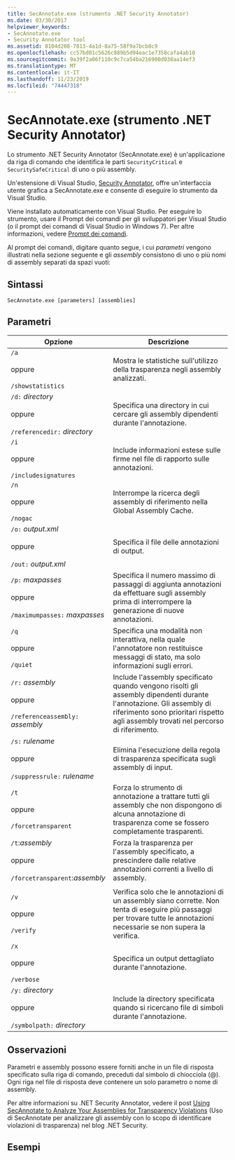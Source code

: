 ```yaml
---
title: SecAnnotate.exe (strumento .NET Security Annotator)
ms.date: 03/30/2017
helpviewer_keywords:
- SecAnnotate.exe
- Security Annotator tool
ms.assetid: 8104d208-7813-4a1d-8a75-58f9a7bcb8c9
ms.openlocfilehash: cc57bd01c5626c889b5d94eac1e7358cafa4ab10
ms.sourcegitcommit: 9a39f2a06f110c9c7ca54ba216900d038aa14ef3
ms.translationtype: MT
ms.contentlocale: it-IT
ms.lasthandoff: 11/23/2019
ms.locfileid: "74447318"
---
```

# <a name="secannotateexe-net-security-annotator-tool"></a>SecAnnotate.exe (strumento .NET Security Annotator)
Lo strumento .NET Security Annotator (SecAnnotate.exe) è un'applicazione da riga di comando che identifica le parti `SecurityCritical` e `SecuritySafeCritical` di uno o più assembly.  
  
 Un'estensione di Visual Studio, [Security Annotator](https://marketplace.visualstudio.com/items?itemName=sheldonb.SecurityAnnotator), offre un'interfaccia utente grafica a SecAnnotate.exe e consente di eseguire lo strumento da Visual Studio.  
  
 Viene installato automaticamente con Visual Studio. Per eseguire lo strumento, usare il Prompt dei comandi per gli sviluppatori per Visual Studio (o il prompt dei comandi di Visual Studio in Windows 7). Per altre informazioni, vedere [Prompt dei comandi](developer-command-prompt-for-vs.md).  
  
 Al prompt dei comandi, digitare quanto segue, i cui *parametri* vengono illustrati nella sezione seguente e gli *assembly* consistono di uno o più nomi di assembly separati da spazi vuoti:  
  
## <a name="syntax"></a>Sintassi  
  
```console  
SecAnnotate.exe [parameters] [assemblies]  
```  
  
## <a name="parameters"></a>Parametri  
  
|Opzione|Descrizione|  
|------------|-----------------|  
|`/a`<br /><br /> oppure<br /><br /> `/showstatistics`|Mostra le statistiche sull'utilizzo della trasparenza negli assembly analizzati.|  
|`/d:` *directory*<br /><br /> oppure<br /><br /> `/referencedir:` *directory*|Specifica una directory in cui cercare gli assembly dipendenti durante l'annotazione.|  
|`/i`<br /><br /> oppure<br /><br /> `/includesignatures`|Include informazioni estese sulle firme nel file di rapporto sulle annotazioni.|  
|`/n`<br /><br /> oppure<br /><br /> `/nogac`|Interrompe la ricerca degli assembly di riferimento nella Global Assembly Cache.|  
|`/o:` *output.xml*<br /><br /> oppure<br /><br /> `/out:` *output.xml*|Specifica il file delle annotazioni di output.|  
|`/p:` *maxpasses*<br /><br /> oppure<br /><br /> `/maximumpasses:` *maxpasses*|Specifica il numero massimo di passaggi di aggiunta annotazioni da effettuare sugli assembly prima di interrompere la generazione di nuove annotazioni.|  
|`/q`<br /><br /> oppure<br /><br /> `/quiet`|Specifica una modalità non interattiva, nella quale l'annotatore non restituisce messaggi di stato, ma solo informazioni sugli errori.|  
|`/r:` *assembly*<br /><br /> oppure<br /><br /> `/referenceassembly:` *assembly*|Include l'assembly specificato quando vengono risolti gli assembly dipendenti durante l'annotazione. Gli assembly di riferimento sono prioritari rispetto agli assembly trovati nel percorso di riferimento.|  
|`/s:` *rulename*<br /><br /> oppure<br /><br /> `/suppressrule:` *rulename*|Elimina l'esecuzione della regola di trasparenza specificata sugli assembly di input.|  
|`/t`<br /><br /> oppure<br /><br /> `/forcetransparent`|Forza lo strumento di annotazione a trattare tutti gli assembly che non dispongono di alcuna annotazione di trasparenza come se fossero completamente trasparenti.|  
|`/t`:*assembly*<br /><br /> oppure<br /><br /> `/forcetransparent`:*assembly*|Forza la trasparenza per l'assembly specificato, a prescindere dalle relative annotazioni correnti a livello di assembly.|  
|||  
|`/v`<br /><br /> oppure<br /><br /> `/verify`|Verifica solo che le annotazioni di un assembly siano corrette. Non tenta di eseguire più passaggi per trovare tutte le annotazioni necessarie se non supera la verifica.|  
|`/x`<br /><br /> oppure<br /><br /> `/verbose`|Specifica un output dettagliato durante l'annotazione.|  
|`/y:` *directory*<br /><br /> oppure<br /><br /> `/symbolpath:` *directory*|Include la directory specificata quando si ricercano file di simboli durante l'annotazione.|  
  
## <a name="remarks"></a>Osservazioni  
 Parametri e assembly possono essere forniti anche in un file di risposta specificato sulla riga di comando, preceduti dal simbolo di chiocciola (@). Ogni riga nel file di risposta deve contenere un solo parametro o nome di assembly.  
  
 Per altre informazioni su .NET Security Annotator, vedere il post [Using SecAnnotate to Analyze Your Assemblies for Transparency Violations](https://blogs.msdn.microsoft.com/shawnfa/2009/11/18/using-secannotate-to-analyze-your-assemblies-for-transparency-violations-an-example/) (Uso di SecAnnotate per analizzare gli assembly con lo scopo di identificare violazioni di trasparenza) nel blog .NET Security.  
  
## <a name="examples"></a>Esempi
